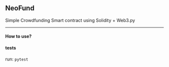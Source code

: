 ## NeoFund
Simple Crowdfunding Smart contract using Solidity + Web3.py

---

#### How to use?
#### tests
run: `pytest`

